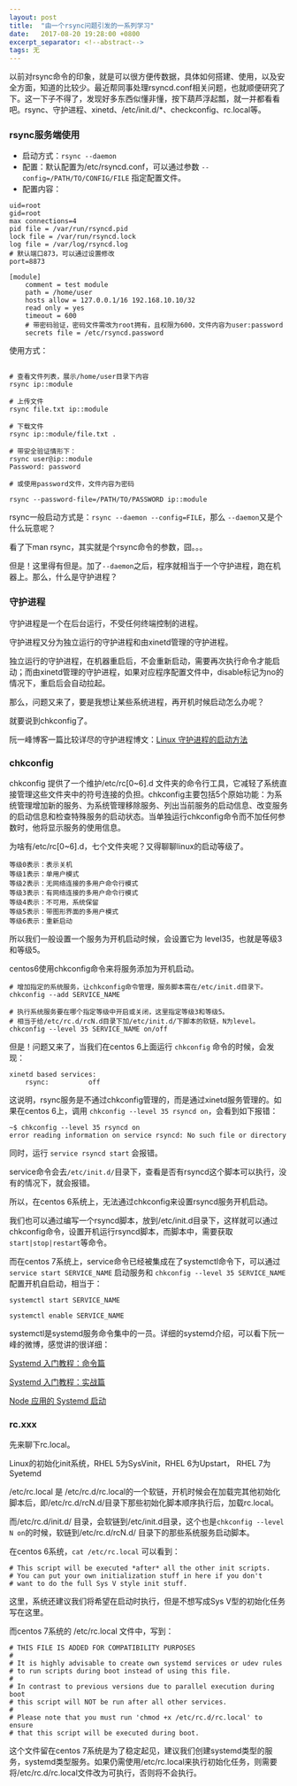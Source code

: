 ```yaml
---
layout: post 
title:  "由一个rsync问题引发的一系列学习"
date:   2017-08-20 19:28:00 +0800
excerpt_separator: <!--abstract-->
tags: 无
---
```


以前对rsync命令的印象，就是可以很方便传数据，具体如何搭建、使用，以及安全方面，知道的比较少。最近帮同事处理rsyncd.conf相关问题，也就顺便研究了下。这一下子不得了，发现好多东西似懂非懂，按下葫芦浮起瓢，就一并都看看吧。rsync、守护进程、xinetd、/etc/init.d/*、checkconfig、rc.local等。<!--abstract-->

### rsync服务端使用

- 启动方式：`rsync --daemon`
- 配置：默认配置为/etc/rsyncd.conf，可以通过参数 `--config=/PATH/TO/CONFIG/FILE` 指定配置文件。
- 配置内容：

```
uid=root
gid=root
max connections=4
pid file = /var/run/rsyncd.pid
lock file = /var/run/rsyncd.lock
log file = /var/log/rsyncd.log
# 默认端口873，可以通过设置修改
port=8873

[module]
	comment = test module
	path = /home/user
	hosts allow = 127.0.0.1/16 192.168.10.10/32
	read only = yes
	timeout = 600
	# 带密码验证，密码文件需改为root拥有，且权限为600，文件内容为user:password
	secrets file = /etc/rsyncd.password
```
使用方式：
```

# 查看文件列表，展示/home/user目录下内容
rsync ip::module  

# 上传文件
rsync file.txt ip::module

# 下载文件
rsync ip::module/file.txt .

# 带安全验证情形下：
rsync user@ip::module 
Password: password

# 或使用password文件，文件内容为密码

rsync --password-file=/PATH/TO/PASSWORD ip::module

```


rsync一般启动方式是：`rsync --daemon --config=FILE`，那么 `--daemon`又是个什么玩意呢？

看了下man rsync，其实就是个rsync命令的参数，囧。。。

但是！这里得有但是。加了`--daemon`之后，程序就相当于一个守护进程，跑在机器上。那么，什么是守护进程？

### 守护进程

守护进程是一个在后台运行，不受任何终端控制的进程。

守护进程又分为独立运行的守护进程和由xinetd管理的守护进程。

独立运行的守护进程，在机器重启后，不会重新启动，需要再次执行命令才能启动；而由xinetd管理的守护进程，如果对应程序配置文件中，disable标记为no的情况下，重启后会自动拉起。

那么，问题又来了，要是我想让某些系统进程，再开机时候启动怎么办呢？

就要说到chkconfig了。

阮一峰博客一篇比较详尽的守护进程博文：[Linux 守护进程的启动方法](http://www.ruanyifeng.com/blog/2016/02/linux-daemon.html)


### chkconfig

chkconfig 提供了一个维护/etc/rc[0~6].d 文件夹的命令行工具，它减轻了系统直接管理这些文件夹中的符号连接的负担。chkconfig主要包括5个原始功能：为系统管理增加新的服务、为系统管理移除服务、列出当前服务的启动信息、改变服务的启动信息和检查特殊服务的启动状态。当单独运行chkconfig命令而不加任何参数时，他将显示服务的使用信息。

为啥有/etc/rc[0~6].d，七个文件夹呢？又得聊聊linux的启动等级了。

```
等级0表示：表示关机
等级1表示：单用户模式
等级2表示：无网络连接的多用户命令行模式
等级3表示：有网络连接的多用户命令行模式
等级4表示：不可用，系统保留
等级5表示：带图形界面的多用户模式
等级6表示：重新启动
```
所以我们一般设置一个服务为开机启动时候，会设置它为 level35，也就是等级3和等级5。

centos6使用chkconfig命令来将服务添加为开机启动。

```
# 增加指定的系统服务，让chkconfig命令管理，服务脚本需在/etc/init.d目录下。
chkconfig --add SERVICE_NAME   

# 执行系统服务要在哪个指定等级中开启或关闭，这里指定等级3和等级5。
# 相当于给/etc/rc.d/rcN.d目录下加/etc/init.d/下脚本的软链，N为level。
chkconfig --level 35 SERVICE_NAME on/off  
```

但是！问题又来了，当我们在centos 6上面运行 `chkconfig` 命令的时候，会发现：

```
xinetd based services:
	rsync:         	off
```

这说明，rsync服务是不通过chkconfig管理的，而是通过xinetd服务管理的。如果在centos 6上，调用 `chkconfig --level 35 rsyncd on`，会看到如下报错：

```
~$ chkconfig --level 35 rsyncd on
error reading information on service rsyncd: No such file or directory
```

同时，运行 `service rsyncd start` 会报错。

service命令会去`/etc/init.d/`目录下，查看是否有rsyncd这个脚本可以执行，没有的情况下，就会报错。

所以，在centos 6系统上，无法通过chkconfig来设置rsyncd服务开机启动。

我们也可以通过编写一个rsyncd脚本，放到/etc/init.d目录下，这样就可以通过chkconfig命令，设置开机运行rsyncd脚本，而脚本中，需要获取`start|stop|restart`等命令。

而在centos 7系统上，service命令已经被集成在了systemctl命令下，可以通过 `service start SERVICE_NAME` 启动服务和 `chkconfig --level 35 SERVICE_NAME` 配置开机自启动，相当于：

```
systemctl start SERVICE_NAME

systemctl enable SERVICE_NAME
```

systemctl是systemd服务命令集中的一员。详细的systemd介绍，可以看下阮一峰的微博，感觉讲的很详细：

[Systemd 入门教程：命令篇](http://www.ruanyifeng.com/blog/2016/03/systemd-tutorial-commands.html)

[Systemd 入门教程：实战篇](http://www.ruanyifeng.com/blog/2016/03/systemd-tutorial-part-two.html)

[Node 应用的 Systemd 启动](http://www.ruanyifeng.com/blog/2016/03/node-systemd-tutorial.html)


### rc.xxx

先来聊下rc.local。

Linux的初始化init系统，RHEL 5为SysVinit，RHEL 6为Upstart， RHEL 7为Syetemd

/etc/rc.local 是 /etc/rc.d/rc.local的一个软链，开机时候会在加载完其他初始化脚本后，即/etc/rc.d/rcN.d/目录下那些初始化脚本顺序执行后，加载rc.local。

而/etc/rc.d/init.d/ 目录，会软链到/etc/init.d目录，这个也是`chkconfig --level N on`的时候，软链到/etc/rc.d/rcN.d/ 目录下的那些系统服务启动脚本。

在centos 6系统，`cat /etc/rc.local` 可以看到：
```
# This script will be executed *after* all the other init scripts.
# You can put your own initialization stuff in here if you don't
# want to do the full Sys V style init stuff.
```
这里，系统还建议我们将希望在启动时执行，但是不想写成Sys V型的初始化任务写在这里。

而centos 7系统的 /etc/rc.local 文件中，写到：
```
# THIS FILE IS ADDED FOR COMPATIBILITY PURPOSES
#
# It is highly advisable to create own systemd services or udev rules
# to run scripts during boot instead of using this file.
#
# In contrast to previous versions due to parallel execution during boot
# this script will NOT be run after all other services.
#
# Please note that you must run 'chmod +x /etc/rc.d/rc.local' to ensure
# that this script will be executed during boot.
```
这个文件留在centos 7系统是为了稳定起见，建议我们创建systemd类型的服务，systemd类型服务。如果仍需使用/etc/rc.local来执行初始化任务，则需要将/etc/rc.d/rc.local文件改为可执行，否则将不会执行。





